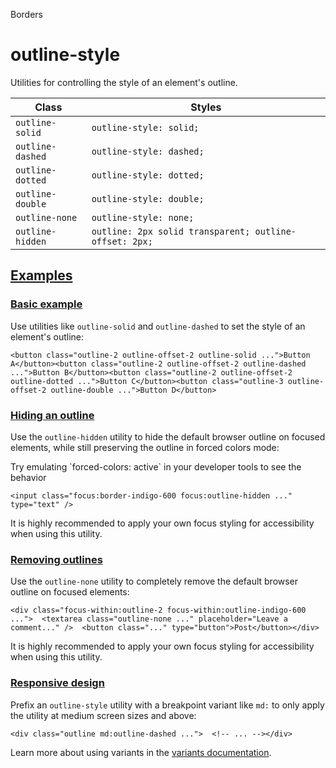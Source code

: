 Borders

# outline-style

Utilities for controlling the style of an element's outline.

| Class            | Styles                                                 |
| ---------------- | ------------------------------------------------------ |
| `outline-solid`  | `outline-style: solid;`                                |
| `outline-dashed` | `outline-style: dashed;`                               |
| `outline-dotted` | `outline-style: dotted;`                               |
| `outline-double` | `outline-style: double;`                               |
| `outline-none`   | `outline-style: none;`                                 |
| `outline-hidden` | `outline: 2px solid transparent; outline-offset: 2px;` |

## [Examples](#examples)

### [Basic example](#basic-example)

Use utilities like `outline-solid` and `outline-dashed` to set the style of an element's outline:

```
<button class="outline-2 outline-offset-2 outline-solid ...">Button A</button><button class="outline-2 outline-offset-2 outline-dashed ...">Button B</button><button class="outline-2 outline-offset-2 outline-dotted ...">Button C</button><button class="outline-3 outline-offset-2 outline-double ...">Button D</button>
```

### [Hiding an outline](#hiding-an-outline)

Use the `outline-hidden` utility to hide the default browser outline on focused elements, while still preserving the outline in forced colors mode:

Try emulating \`forced-colors: active\` in your developer tools to see the behavior

```
<input class="focus:border-indigo-600 focus:outline-hidden ..." type="text" />
```

It is highly recommended to apply your own focus styling for accessibility when using this utility.

### [Removing outlines](#removing-outlines)

Use the `outline-none` utility to completely remove the default browser outline on focused elements:

```
<div class="focus-within:outline-2 focus-within:outline-indigo-600 ...">  <textarea class="outline-none ..." placeholder="Leave a comment..." />  <button class="..." type="button">Post</button></div>
```

It is highly recommended to apply your own focus styling for accessibility when using this utility.

### [Responsive design](#responsive-design)

Prefix an `outline-style` utility with a breakpoint variant like `md:` to only apply the utility at medium screen sizes and above:

```
<div class="outline md:outline-dashed ...">  <!-- ... --></div>
```

Learn more about using variants in the [variants documentation](/docs/hover-focus-and-other-states).
